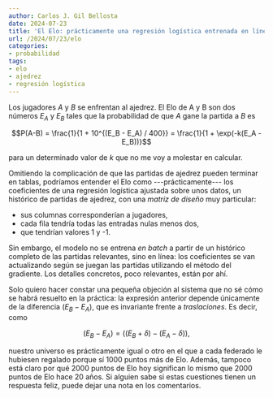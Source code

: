 ```yaml
---
author: Carlos J. Gil Bellosta
date: 2024-07-23
title: 'El Elo: prácticamente una regresión logística entrenada en línea'
url: /2024/07/23/elo
categories:
- probabilidad
tags:
- elo
- ajedrez
- regresión logística
---
```


Los jugadores $A$ y $B$ se enfrentan al ajedrez. El Elo de A y B son dos números $E_A$ y $E_B$ tales que la probabilidad de que $A$ gane la partida a $B$ es

$$P(A-B) = \frac{1}{1 + 10^{(E_B - E_A) / 400}} = \frac{1}{1 + \exp(-k(E_A - E_B))}$$

para un determinado valor de $k$ que no me voy a molestar en calcular.

Omitiendo la complicación de que las partidas de ajedrez pueden terminar en tablas, podríamos entender el Elo como ---prácticamente--- los coeficientes de una regresión logística ajustada sobre unos datos, un histórico de partidas de ajedrez, con una _matriz de diseño_ muy particular:
- sus columnas corresponderían a jugadores,
- cada fila tendría todas las entradas nulas menos dos,
- que tendrían valores 1 y -1.

Sin embargo, el modelo no se entrena _en batch_ a partir de un histórico completo de las partidas relevantes, sino en línea: los coeficientes se van actualizando según se juegan las partidas utilizando el método del gradiente. Los detalles concretos, poco relevantes, están por ahí.

Solo quiero hacer constar una pequeña objeción al sistema que no sé cómo se habrá resuelto en la práctica: la expresión anterior depende únicamente de la diferencia $(E_B - E_A)$, que es invariante frente a _traslaciones_. Es decir, como

$$(E_B - E_A) = ((E_B + \delta) - (E_A - \delta)),$$

nuestro universo es prácticamente igual o otro en el que a cada federado le hubiesen regalado porque sí 1000 puntos más de Elo. Además, tampoco está claro por qué 2000 puntos de Elo hoy significan lo mismo que 2000 puntos de Elo hace 20 años. Si alguien sabe si estas cuestiones tienen un respuesta feliz, puede dejar una nota en los comentarios.


